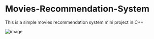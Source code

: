 # Movies-Recommendation-System
This is a simple movies recommendation system mini project in C++

![image](https://github.com/user-attachments/assets/e9f6b9e4-bdc9-426e-9fa0-c85193fdc438)
